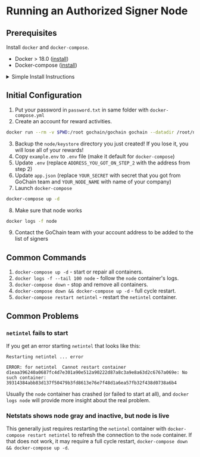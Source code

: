 # Running an Authorized Signer Node

## Prerequisites

Install `docker` and `docker-compose`.

* Docker > 18.0 ([install](https://docs.docker.com/install/))
* Docker-compose ([install](https://docs.docker.com/compose/install/))

<details>
  <summary>Simple Install Instructions</summary>

Docker:

```sh
sudo rm /var/lib/apt/lists/*
sudo apt-get update
curl -fsSL https://get.docker.com/ | sudo sh
docker info
```

Docker Compose:

```sh
curl -L https://github.com/docker/compose/releases/download/1.21.2/docker-compose-`uname -s`-`uname -m` -o /usr/local/bin/docker-compose
chmod +x /usr/local/bin/docker-compose
docker-compose --version
```
</details>

## Initial Configuration

1. Put your password in `password.txt` in same folder with `docker-compose.yml`
2. Create an account for reward activities.

```sh
docker run --rm -v $PWD:/root gochain/gochain gochain --datadir /root/node --password /root/password.txt account new
```

3. Backup the `node/keystore` directory you just created! If you lose it, you will lose all of your rewards!
4. Copy `example.env` to `.env` file (make it default for `docker-compose`)
5. Update `.env` (replace `ADDRESS_YOU_GOT_ON_STEP_2` with the address from step 2)
6. Update `app.json` (replace `YOUR_SECRET` with secret that you got from GoChain team and `YOUR_NODE_NAME` with name of your company)
7. Launch `docker-compose`

```sh
docker-compose up -d
```

8. Make sure that node works

```sh
docker logs -f node
```

9. Contact the GoChain team with your account address to be added to the list of signers

## Common Commands

1. `docker-compose up -d` - start or repair all containers.
1. `docker logs -f --tail 100 node` - follow the `node` container's logs.
2. `docker-compose down` - stop and remove all containers.
3. `docker-compose down && docker-compose up -d` - full cycle restart.
4. `docker-compose restart netintel` - restart the `netintel` container.

## Common Problems

### `netintel` fails to start

If you get an error starting `netintel` that looks like this:
```
Restarting netintel ... error

ERROR: for netintel  Cannot restart container d1eaa396240a0687fc4d7e301a90e512a90222d87a8c3a9e8a63d2c6767a069e: No such container: 39314384abb83d137f50479b3fd8613e76e7f48d1a6ea57fb32f438d0738a6b4
```
Usually the `node` container has crashed (or failed to start at all), and `docker logs node` will provide more insight about the real problem.

### Netstats shows node gray and inactive, but node is live

This generally just requires restarting the `netintel` container with `docker-compose restart netintel` to refresh the connection to the `node` container. If that does not work, it may require a full cycle restart, `docker-compose down && docker-compose up -d`.
